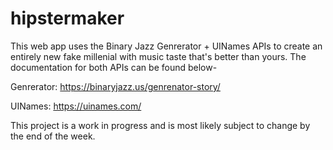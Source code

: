 # hipstermaker

This web app uses the Binary Jazz Genrerator + UINames APIs to create an entirely new fake millenial with music taste that's better than yours. The documentation for both APIs can be found below-

Genrerator:
https://binaryjazz.us/genrenator-story/

UINames:
https://uinames.com/

This project is a work in progress and is most likely subject to change by the end of the week.



